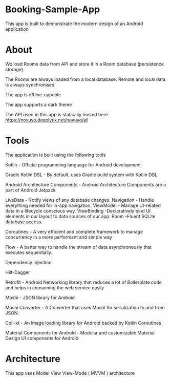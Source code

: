 # Booking-Sample-App


This app is built to demonstrate the modern design of an Android application


# About 


We load Rooms data from API and store it in a Room database (persistence storage)

The Rooms are always loaded from a local database. Remote and local data is always synchronised


The app is offline-capable

The app supports a dark theme


The API used in this app is statically hosted here https://novuyo.deeplytix.net/novuyo/all


# Tools


The application is built using the following tools


Kotlin - Official programming language for Android development

Gradle Kotlin DSL  - By default, uses Gradle build system with Kotlin DSL

Android Architecture Components - Android Architecture Components are a part of Android Jetpack


 LiveData - Notify views of any database changes.
 Navigation - Handle everything needed for in-app navigation.
 ViewModel - Manage UI-related data in a lifecycle conscious way.
 ViewBinding -Declaratively bind UI elements in our layout to data sources of our app.
 Room -Fluent SQLite database access.


Coroutines - A very efficient and complete framework to manage concurrency in a more performant and simple way

Flow - A better way to handle the stream of data asynchronously that executes sequentially.

Dependency Injection

Hilt-Dagger

Retrofit - Android Networking library that reduces a lot of Boilerplate code and helps in consuming the web service easily

Moshi - JSON library for Android

Moshi Converter - A Converter that uses Moshi for serialization to and from JSON.

Coil-kt - An image loading library for Android backed by Kotlin Coroutines

Material Components for Android - Modular and customizable Material Design UI components for Android


# Architecture


This app uses Model View View-Mode ( MVVM ) architecture
